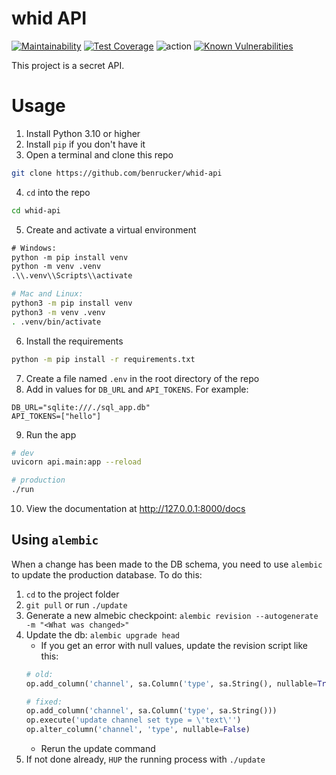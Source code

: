 # whid API

[![Maintainability](https://api.codeclimate.com/v1/badges/8ecac46265974fd06f52/maintainability)](https://codeclimate.com/github/benrucker/whid-api/maintainability)
[![Test Coverage](https://api.codeclimate.com/v1/badges/8ecac46265974fd06f52/test_coverage)](https://codeclimate.com/github/benrucker/whid-api/test_coverage)
![action](https://github.com/benrucker/whid-api/actions/workflows/main.yml/badge.svg)
[![Known Vulnerabilities](https://snyk.io/test/github/benrucker/whid-api/badge.svg)](https://snyk.io/test/github/benrucker/whid-api/)

This project is a secret API.

# Usage

1. Install Python 3.10 or higher
2. Install `pip` if you don't have it
3. Open a terminal and clone this repo
```sh
git clone https://github.com/benrucker/whid-api
```
4. `cd` into the repo
```sh
cd whid-api
```
5. Create and activate a virtual environment
```ps
# Windows:
python -m pip install venv
python -m venv .venv
.\\.venv\\Scripts\\activate
```
```sh
# Mac and Linux:
python3 -m pip install venv
python3 -m venv .venv
. .venv/bin/activate
```
6. Install the requirements
```sh
python -m pip install -r requirements.txt
```
7. Create a file named `.env` in the root directory of the repo
8. Add in values for `DB_URL` and `API_TOKENS`. For example:
```
DB_URL="sqlite:///./sql_app.db"
API_TOKENS=["hello"]
```
9. Run the app
```sh
# dev
uvicorn api.main:app --reload
```
```sh
# production
./run
```
10. View the documentation at http://127.0.0.1:8000/docs

## Using `alembic`

When a change has been made to the DB schema, you need to use `alembic` to update the production database. To do this:

1. `cd` to the project folder
2. `git pull` or run `./update`
3. Generate a new almebic checkpoint: `alembic revision --autogenerate -m "<What was changed>"`
4. Update the db: `alembic upgrade head`
    - If you get an error with null values, update the revision script like this:
    ```py
    # old:
    op.add_column('channel', sa.Column('type', sa.String(), nullable=True))
    ```
    ```py
    # fixed:
    op.add_column('channel', sa.Column('type', sa.String()))
    op.execute('update channel set type = \'text\'')
    op.alter_column('channel', 'type', nullable=False)
    ```
    - Rerun the update command
5. If not done already, `HUP` the running process with `./update`